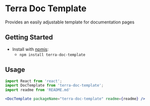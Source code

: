 # Terra Doc Template

Provides an easily adjustable template for documentation pages

## Getting Started

- Install with [npmjs](https://www.npmjs.com):
  - `npm install terra-doc-template`

## Usage

```jsx
import React from 'react';
import DocTemplate from 'terra-doc-template';
import readme from 'README.md'

<DocTemplate packageName="terra-doc-template" readme={readme} />
```
